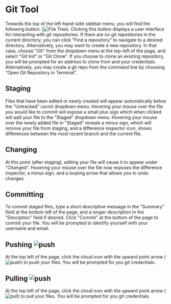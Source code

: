 # Git Tool
Towards the top of the left-hand-side sidebar menu, you will find the following button: (![File Tree](Images/gitbutton.png)).  Clicking this button displays a user interface for interacting with git repositories.  If there are no git repositories in the current directory, you can click "Find a repository" to navigate to a desired directory.  Alternatively, you may want to create a new repository.  In that case, choose "Git" from the dropdown menu at the top-left of the page, and select "Git Init" or "Git Clone".  If you choose to clone an existing repository, you will be prompted for an address to clone from and your credentials.  Alternatively, you may create a git repo from the command line by choosing "Open Git Repository in Terminal".

## Staging
Files that have been edited or newly created will appear automatically below the "Untracked" carrot dropdown menu.  Hovering your mouse over the file you would like to commit will expose a small plus sign which when clicked will add your file to the "Staged" dropdown menu.  Hovering your mouse over the newly added file in "Staged" reveals a minus sign, which will remove your file from staging, and a difference inspector icon, shows differences between the most recent branch and the current file.  

## Changing
At this point (after staging), editing your file will cause it to appear under "Changed".  Hovering your mouse over the file now exposes the difference inspector, a minus sign, and a looping arrow that allows you to undo changes.  

## Committing
To commit staged files, type a short descriptive message in the "Summary" field at the bottom left of the page, and a longer description in the "Desciption" field if desired.  Click "Commit" at the bottom of the page to commit your file.  You will be prompted to identify yourself with your username and email.  

## Pushing ![push](Images/push.png)
At the top left of the page, click the cloud icon with the upward point arrow (![push](Images/push.png)) to push your files.  You will be prompted for you git credentials. 

## Pulling ![push](Images/pull.png)
At the top left of the page, click the cloud icon with the upward point arrow (![pull](Images/pull.png)) to pull your files.  You will be prompted for you git credentials. 